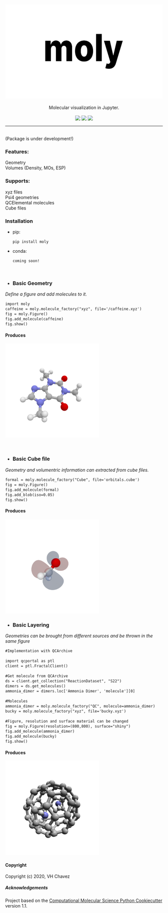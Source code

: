<p align="center">
<br>
<img src="media/title.png" alt="moly" height=300> <br><br>
Molecular visualization in Jupyter.<br><br>
<a href="https://travis-ci.com/VHChavez/moly"><img src="https://travis-ci.com/VHChavez/moly.svg?branch=master" /></a>  
<a href="https://lgtm.com/projects/g/VHchavez/moly/context:python"><img src="https://img.shields.io/lgtm/grade/python/g/VHchavez/moly.svg?logo=lgtm&logoWidth=18" /></a>  
<a href="https://opensource.org/licenses/BSD-3-Clause"><img src="https://img.shields.io/badge/License-BSD%203--Clause-blue.svg" /></a>
<br>
</p>

---

<br>
(Package is under development!)


### Features:  
Geometry  
Volumes (Density, MOs, ESP)    

### Supports:
xyz files  
Psi4 geometries  
QCElemental molecules  
Cube files  

### Installation 
* pip:
    ```
    pip install moly
     ```
* conda:
    ```
    coming soon!
    ```
      
<br>

 
* ### Basic Geometry
*Define a figure and add molecules to it.*
 
 ```
 import moly
 caffeine = moly.molecule_factory("xyz", file='/caffeine.xyz')
 fig = moly.Figure()
 fig.add_molecule(caffeine)
 fig.show()
 ```
 
#### Produces
<img src="/media/caffeine.png" alt="caffeine" height=300> <br>

<br>

* ### Basic Cube file 
*Geometry and volumentric information can extracted from cube files.*
 ```
formal = moly.molecule_factory("Cube", file='orbitals.cube')
fig = moly.Figure()
fig.add_molecule(formal)
fig.add_blob(iso=0.05)
fig.show()
 ```
 #### Produces
  <img src="/media/formaldehyde.png" alt="formal" height=300> <br>
  
  
* ### Basic Layering
*Geometries can be brought from different sources and be thrown in the same figure*
 ```
#Implementation with QCArchive

import qcportal as ptl
client = ptl.FractalClient()

#Get molecule from QCArchive
ds = client.get_collection("ReactionDataset", "S22")
dimers = ds.get_molecules()
ammonia_dimer = dimers.loc['Ammonia Dimer', 'molecule'][0]

#Molecules
ammonia_dimer = moly.molecule_factory("QC", molecule=ammonia_dimer)
bucky = moly.molecule_factory("xyz", file='bucky.xyz')

#Figure, resolution and surface material can be changed
fig = moly.Figure(resolution=(800,800), surface="shiny")
fig.add_molecule(ammonia_dimer)
fig.add_molecule(bucky)
fig.show()
 ```
 
  #### Produces
  <img src="/media/bucky.png" alt="bucky" height=300> <br>
 

 

#### Copyright
Copyright (c) 2020, VH Chavez


##### Acknowledgements
Project based on the 
[Computational Molecular Science Python Cookiecutter](https://github.com/molssi/cookiecutter-cms) version 1.1.
